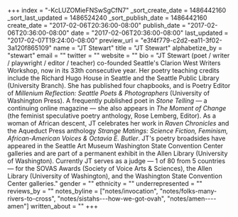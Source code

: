 +++
index = "-KcLUZOMieFNSwSgCfN7"
_sort_create_date = 1486442160
_sort_last_updated = 1486524240
_sort_publish_date = 1486442160
create_date = "2017-02-06T20:36:00-08:00"
publish_date = "2017-02-06T20:36:00-08:00"
date = "2017-02-06T20:36:00-08:00"
last_updated = "2017-02-07T19:24:00-08:00"
preview_url = "e3f4f779-c2d2-ea11-3f02-3a120f865109"
name = "JT Stewart"
title = "JT Stewart"
alphabetize_by = "stewart"
email = ""
twitter = ""
website = ""
bio = "JT Stewart (poet / writer / playwright / editor / teacher) co-founded Seattle's Clarion West Writers Workshop, now in its 33th consecutive year. Her poetry teaching credits include the Richard Hugo House in Seattle and the Seattle Public Library (University Branch). She has published four chapbooks, and is Poetry Editor of _Millenium Reflection: Seattle Poets & Photographers_ (University of Washington Press). A frequently published poet in _Stone Telling_ &mdash; a continuing online magazine &mdash; she also appears in _The Moment of Change_ (the feminist speculative poetry anthology, Rose Lemberg, Editor).  As a woman of African descent, JT celebrates her work in _Raven Chronicles_ and the Aqueduct Press anthology _Strange Matings: Science Fiction, Feminism, African-American Voices & Octavia E. Butler_. JT's poetry broadsides have  appeared in the Seattle Art Museum Washington State Convention Center galleries and are part of a permanent exhibit in the Allen Library (University of Washington). Currently JT serves as a judge &mdash; 1 of 80 from 5 countries &mdash; for the SOVAS Awards (Society of Voice Arts & Sciences), the Allen Library (University of Washington), and the Washington State Convention Center galleries."
gender = ""
ethnicity = ""
underrepresented = ""
reviews_by = ""
notes_byline = ["notes/invocation", "notes/folks-many-rivers-to-cross", "notes/sistahs---how-we-got-ovah", "notes/amen----amen"]
written_about = ""
+++

